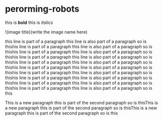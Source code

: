 # perorming-robots

this is **bold**
this is *italics*

!{image title}(write the image name here)

this line is part of a paragraph
this line is also part of a paragraph
so is thishis line is part of a paragraph
this line is also part of a paragraph
so is thishis line is part of a paragraph
this line is also part of a paragraph
so is thishis line is part of a paragraph
this line is also part of a paragraph
so is thishis line is part of a paragraph
this line is also part of a paragraph
so is thishis line is part of a paragraph
this line is also part of a paragraph
so is thishis line is part of a paragraph
this line is also part of a paragraph
so is thishis line is part of a paragraph
this line is also part of a paragraph
so is thishis line is part of a paragraph
this line is also part of a paragraph
so is thishis line is part of a paragraph
this line is also part of a paragraph
so is this

This is  a new paragraph
this is part of the second paragraph
so is thisThis is  a new paragraph
this is part of the second paragraph
so is thisThis is  a new paragraph
this is part of the second paragraph
so is this
